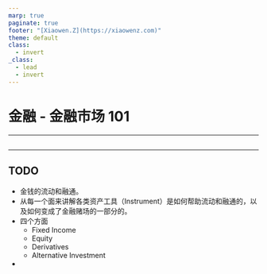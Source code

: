 ```yaml
---
marp: true
paginate: true
footer: "[Xiaowen.Z](https://xiaowenz.com)"
theme: default
class:
  - invert
_class:
  - lead
  - invert
---
```


# 金融 - 金融市场 101

---

## 

---

## TODO

- 金钱的流动和融通。
- 从每一个面来讲解各类资产工具（Instrument）是如何帮助流动和融通的，以及如何变成了金融赌场的一部分的。
- 四个方面
  - Fixed Income
  - Equity
  - Derivatives
  - Alternative Investment
- 

